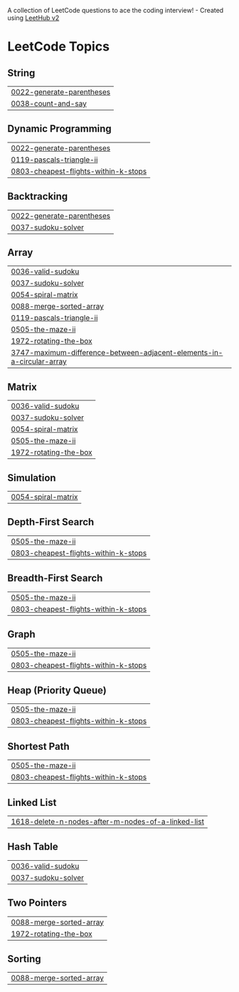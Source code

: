 A collection of LeetCode questions to ace the coding interview! - Created using [LeetHub v2](https://github.com/arunbhardwaj/LeetHub-2.0)

<!---LeetCode Topics Start-->
# LeetCode Topics
## String
|  |
| ------- |
| [0022-generate-parentheses](https://github.com/seanyzhang/LeetCode/tree/master/0022-generate-parentheses) |
| [0038-count-and-say](https://github.com/seanyzhang/LeetCode/tree/master/0038-count-and-say) |
## Dynamic Programming
|  |
| ------- |
| [0022-generate-parentheses](https://github.com/seanyzhang/LeetCode/tree/master/0022-generate-parentheses) |
| [0119-pascals-triangle-ii](https://github.com/seanyzhang/LeetCode/tree/master/0119-pascals-triangle-ii) |
| [0803-cheapest-flights-within-k-stops](https://github.com/seanyzhang/LeetCode/tree/master/0803-cheapest-flights-within-k-stops) |
## Backtracking
|  |
| ------- |
| [0022-generate-parentheses](https://github.com/seanyzhang/LeetCode/tree/master/0022-generate-parentheses) |
| [0037-sudoku-solver](https://github.com/seanyzhang/LeetCode/tree/master/0037-sudoku-solver) |
## Array
|  |
| ------- |
| [0036-valid-sudoku](https://github.com/seanyzhang/LeetCode/tree/master/0036-valid-sudoku) |
| [0037-sudoku-solver](https://github.com/seanyzhang/LeetCode/tree/master/0037-sudoku-solver) |
| [0054-spiral-matrix](https://github.com/seanyzhang/LeetCode/tree/master/0054-spiral-matrix) |
| [0088-merge-sorted-array](https://github.com/seanyzhang/LeetCode/tree/master/0088-merge-sorted-array) |
| [0119-pascals-triangle-ii](https://github.com/seanyzhang/LeetCode/tree/master/0119-pascals-triangle-ii) |
| [0505-the-maze-ii](https://github.com/seanyzhang/LeetCode/tree/master/0505-the-maze-ii) |
| [1972-rotating-the-box](https://github.com/seanyzhang/LeetCode/tree/master/1972-rotating-the-box) |
| [3747-maximum-difference-between-adjacent-elements-in-a-circular-array](https://github.com/seanyzhang/LeetCode/tree/master/3747-maximum-difference-between-adjacent-elements-in-a-circular-array) |
## Matrix
|  |
| ------- |
| [0036-valid-sudoku](https://github.com/seanyzhang/LeetCode/tree/master/0036-valid-sudoku) |
| [0037-sudoku-solver](https://github.com/seanyzhang/LeetCode/tree/master/0037-sudoku-solver) |
| [0054-spiral-matrix](https://github.com/seanyzhang/LeetCode/tree/master/0054-spiral-matrix) |
| [0505-the-maze-ii](https://github.com/seanyzhang/LeetCode/tree/master/0505-the-maze-ii) |
| [1972-rotating-the-box](https://github.com/seanyzhang/LeetCode/tree/master/1972-rotating-the-box) |
## Simulation
|  |
| ------- |
| [0054-spiral-matrix](https://github.com/seanyzhang/LeetCode/tree/master/0054-spiral-matrix) |
## Depth-First Search
|  |
| ------- |
| [0505-the-maze-ii](https://github.com/seanyzhang/LeetCode/tree/master/0505-the-maze-ii) |
| [0803-cheapest-flights-within-k-stops](https://github.com/seanyzhang/LeetCode/tree/master/0803-cheapest-flights-within-k-stops) |
## Breadth-First Search
|  |
| ------- |
| [0505-the-maze-ii](https://github.com/seanyzhang/LeetCode/tree/master/0505-the-maze-ii) |
| [0803-cheapest-flights-within-k-stops](https://github.com/seanyzhang/LeetCode/tree/master/0803-cheapest-flights-within-k-stops) |
## Graph
|  |
| ------- |
| [0505-the-maze-ii](https://github.com/seanyzhang/LeetCode/tree/master/0505-the-maze-ii) |
| [0803-cheapest-flights-within-k-stops](https://github.com/seanyzhang/LeetCode/tree/master/0803-cheapest-flights-within-k-stops) |
## Heap (Priority Queue)
|  |
| ------- |
| [0505-the-maze-ii](https://github.com/seanyzhang/LeetCode/tree/master/0505-the-maze-ii) |
| [0803-cheapest-flights-within-k-stops](https://github.com/seanyzhang/LeetCode/tree/master/0803-cheapest-flights-within-k-stops) |
## Shortest Path
|  |
| ------- |
| [0505-the-maze-ii](https://github.com/seanyzhang/LeetCode/tree/master/0505-the-maze-ii) |
| [0803-cheapest-flights-within-k-stops](https://github.com/seanyzhang/LeetCode/tree/master/0803-cheapest-flights-within-k-stops) |
## Linked List
|  |
| ------- |
| [1618-delete-n-nodes-after-m-nodes-of-a-linked-list](https://github.com/seanyzhang/LeetCode/tree/master/1618-delete-n-nodes-after-m-nodes-of-a-linked-list) |
## Hash Table
|  |
| ------- |
| [0036-valid-sudoku](https://github.com/seanyzhang/LeetCode/tree/master/0036-valid-sudoku) |
| [0037-sudoku-solver](https://github.com/seanyzhang/LeetCode/tree/master/0037-sudoku-solver) |
## Two Pointers
|  |
| ------- |
| [0088-merge-sorted-array](https://github.com/seanyzhang/LeetCode/tree/master/0088-merge-sorted-array) |
| [1972-rotating-the-box](https://github.com/seanyzhang/LeetCode/tree/master/1972-rotating-the-box) |
## Sorting
|  |
| ------- |
| [0088-merge-sorted-array](https://github.com/seanyzhang/LeetCode/tree/master/0088-merge-sorted-array) |
<!---LeetCode Topics End-->